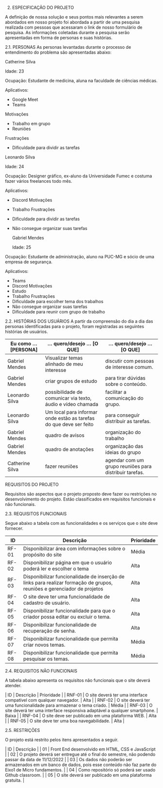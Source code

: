 2.	ESPECIFICAÇÃO DO PROJETO

A definição de nossa solução e seus pontos mais relevantes a serem abordados em nosso projeto foi abordada a partir de uma pesquisa realizada com pessoas que acessaram o link de nosso formulário de pesquisa. As informações coletadas durante a pesquisa serão apresentadas em forma de personas e suas histórias.

2.1.	PERSONAS
As personas levantadas durante o processo de entendimento do problema são apresentadas abaixo:

Catherine Silva

Idade: 23

Ocupação: Estudante de medicina, aluna na faculdade de ciências médicas. 

Aplicativos:
* Google Meet
* Teams
 
Motivações
* Trabalho em grupo
* Reuniões
	
Frustrações
* Dificuldade para dividir as tarefas	 
 
 Leonardo Silva
 
Idade: 24

Ocupação: Designer gráfico, ex-aluno da Universidade Fumec e costuma fazer vários freelances todo mês.  

Aplicativos:
* Discord
Motivações
* Trabalho
Frustrações
* Dificuldade para dividir as tarefas
* Não consegue organizar suas tarefas	

  	Gabriel Mendes
	
	Idade: 25
	
Ocupação: Estudante de administração, aluno na PUC-MG e sócio de uma empresa de segurança.	

Aplicativos:
* Teams
* Discord
Motivações
* Estudo
* Trabalho
Frustrações
* Dificuldade para escolher tema dos trabalhos
* Não consegue organizar suas tarefas
* Dificuldade para reunir com grupo de trabalho	
 
2.2.	HISTÓRIAS DOS USUÁRIOS
A partir da compreensão do dia a dia das personas identificadas para o projeto, foram registradas as seguintes histórias de usuários.

| Eu como …  [PERSONA]  | … quero/desejo …    [O QUE] |  … quero/desejo …    [O QUE] |
| --------------------- | --------------------------- | ---------------------------- |
| Gabriel Mendes | Visualizar temas alinhado de meu interesse  | discutir com pessoas de interesse comum.  |
| Gabriel Mendes | criar grupos de estudo  | para tirar dúvidas sobre o conteúdo.  |
| Leonardo Silva | possibilidade de comunicar via texto, áudio e vídeo chamada  | facilitar a comunicação do grupo.  |
| Leonardo Silva | Um local para informar onde estão as tarefas do que deve ser feito  | para conseguir distribuir as tarefas.  |
| Gabriel Mendes | quadro de avisos  | organização do trabalho  |
| Gabriel Mendes | quadro de anotações  | organização das ideias do grupo  |
| Catherine Silva | fazer reuniões  | agendar com um grupo reuniões para distribuir tarefas.  |

REQUISITOS DO PROJETO

Requisitos são aspectos que o projeto proposto deve fazer ou restrições no desenvolvimento do projeto. Estão classificados em requisitos funcionais e não funcionais.

2.3.	REQUISITOS FUNCIONAIS

Segue abaixo a tabela com as funcionalidades e os serviços que o site deve fornecer.

| ID | Descrição | Prioridade |
| -- | --------- | ---------- | 
| RF-01 | Disponibilizar área com informações sobre o propósito do site	| Média | 
| RF-02 | Disponibilizar página em que o usuário poderá ler e escolher o tema | Alta | 
| RF-03 | Disponibilizar funcionalidade de inserção de links para realizar formação de grupos, reuniões e gerenciador de projetos | Alta | 
| RF-04 | O site deve ter uma funcionalidade de cadastro de usuário. | Alta | 
| RF-05 | Disponibilizar funcionalidade para que o criador possa editar ou excluir o tema. | Alta | 
| RF-06 | Disponibilizar funcionalidade de recuperação de senha. | Alta | 
| RF-07 | Disponibilizar funcionalidade que permita criar novos temas. | Média | 
| RF-08 | Disponibilizar funcionalidade que permita pesquisar os temas. | Média | 

2.4.	REQUISITOS NÃO FUNCIONAIS

A tabela abaixo apresenta os requisitos não funcionais que o site deverá atender.

| ID | 	Descrição | Prioridade | 
| RNF-01 | O site deverá ter uma interface compatível com qualquer navegador. | Alta | 
| RNF-02 | O site deverá ter uma funcionalidade para armazenar o tema criado. | Média | 
| RNF-03 | O site deverá ter uma interface responsiva adaptável a qualquer smartphone. | Baixa | 
| RNF-04 | O site deve ser publicado em uma plataforma WEB. | Alta | 
| RNF-05 | O site deve ter uma boa navegabilidade. | Alta | 

2.5.	RESTRIÇÕES

O projeto está restrito pelos itens apresentados a seguir.

| ID | Descrição | 
| 01 | Front End desenvolvido em HTML, CSS e JavaScript | 
| 02 | O projeto deverá ser entregue até o final do semestre, não podendo passar da data de 11/12/2022 | 
| 03 | Os dados não poderão ser armazenados em um banco de dados, pois esse conteúdo não faz parte do Eixo1 de Micro fundamentos. | 
| 04 | Como repositório só poderá ser usado Github classroom. | 
| 05 | O site deverá ser publicado em uma plataforma gratuita. | 

